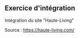 Exercice d'intégration
------------------------
Intégration du site "Haute-Living"

Source : https://haute-living.com/
